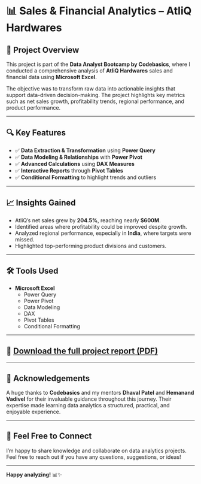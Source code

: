 # 📊 Sales & Financial Analytics – AtliQ Hardwares

## 📌 Project Overview
This project is part of the **Data Analyst Bootcamp by Codebasics**, where I conducted a comprehensive analysis of **AtliQ Hardwares** sales and financial data using **Microsoft Excel**.

The objective was to transform raw data into actionable insights that support data-driven decision-making. The project highlights key metrics such as net sales growth, profitability trends, regional performance, and product performance.

---

## 🔍 Key Features
- ✅ **Data Extraction & Transformation** using **Power Query**
- ✅ **Data Modeling & Relationships** with **Power Pivot**
- ✅ **Advanced Calculations** using **DAX Measures**
- ✅ **Interactive Reports** through **Pivot Tables**
- ✅ **Conditional Formatting** to highlight trends and outliers

---

## 📈 Insights Gained
- AtliQ’s net sales grew by **204.5%**, reaching nearly **$600M**.
- Identified areas where profitability could be improved despite growth.
- Analyzed regional performance, especially in **India**, where targets were missed.
- Highlighted top-performing product divisions and customers.

---

## 🛠 Tools Used
- **Microsoft Excel**
  - Power Query
  - Power Pivot
  - Data Modeling
  - DAX
  - Pivot Tables
  - Conditional Formatting

---

## 📂 [Download the full project report (PDF)](AtliQ%20Hardwares%20Sales%20&%20Finance%20Analytics.pdf)

---

## 🙏 Acknowledgements
A huge thanks to **Codebasics** and my mentors **Dhaval Patel** and **Hemanand Vadivel** for their invaluable guidance throughout this journey. Their expertise made learning data analytics a structured, practical, and enjoyable experience.

---

## 📢 Feel Free to Connect
I’m happy to share knowledge and collaborate on data analytics projects. Feel free to reach out if you have any questions, suggestions, or ideas!

---

**Happy analyzing!** 📊✨
